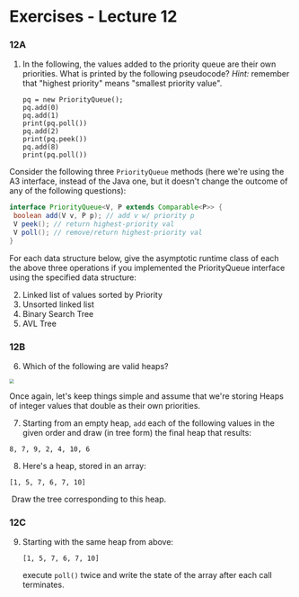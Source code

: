 # Exercises - Lecture 12



### 12A

1. In the following, the values added to the priority queue are their own priorities. What is printed by the following pseudocode? *Hint:* remember that "highest priority" means "smallest priority value".

   ```
   pq = new PriorityQueue();
   pq.add(0)
   pq.add(1)
   print(pq.poll())
   pq.add(2)
   print(pq.peek())
   pq.add(8)
   print(pq.poll())
   ```

Consider the following three `PriorityQueue` methods (here we're using the A3 interface, instead of the Java one, but it doesn't change the outcome of any of the following questions):

```java
interface PriorityQueue<V, P extends Comparable<P>> {
 boolean add(V v, P p); // add v w/ priority p
 V peek(); // return highest-priority val
 V poll(); // remove/return highest-priority val
}
```

For each data structure below, give the asymptotic runtime class of each the above three operations if you implemented the PriorityQueue interface using the specified data structure:

2. Linked list of values sorted by Priority
3. Unsorted linked list
4. Binary Search Tree
5. AVL Tree

### 12B

6. Which of the following are valid heaps?

<img src="/Users/wehrwes/Library/Application Support/typora-user-images/image-20200827155051910.png" style="zoom: 50%;" />



Once again, let's keep things simple and assume that we're storing Heaps of integer values that double as their own priorities. 

7. Starting from an empty heap, `add` each of the following values in the given order and draw (in tree form) the final heap that results:

```
8, 7, 9, 2, 4, 10, 6
```

8. Here's a heap, stored in an array:

```
[1, 5, 7, 6, 7, 10]
```

​	Draw the tree corresponding to this heap.

### 12C

9. Starting with the same heap from above:

   ```
   [1, 5, 7, 6, 7, 10]
   ```

   execute `poll()` twice and write the state of the array after each call terminates.

